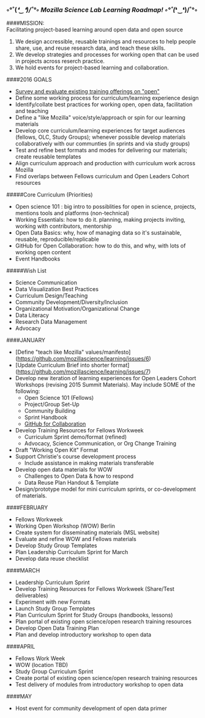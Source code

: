 ### ◦°˚\(*❛‿❛)/˚°◦ Mozilla Science Lab Learning Roadmap! ◦°˚\(*❛‿❛)/˚°◦

####MISSION:  
Facilitating project-based learning around open data and open source  
1. We design accressible, reusable trainings and resources to help people share, use, and reuse research data, and teach these skills.  
2. We develop strategies and processes for working open that can be used in projects across reserch practice.  
3. We hold events for project-based learning and collaboration.

####2016 GOALS
* [Survey and evaluate existing training offerings on "open"](https://github.com/mozillascience/learning/issues/9)
* Define some working process for curriculum/learning experience design
* Identify/collate best practices for working open, open data, facilitation and teaching
* Define a "like Mozilla" voice/style/approach or spin for our learning materials
* Develop core curriculum/learning experiences for target audiences (fellows, OLC, Study Groups); whenever possible develop materials collaboratively with our communties (in sprints and via study groups)
* Test and refine best formats and modes for delivering our materials; create reusable templates
* Align curriculum approach and production with curriculum work across Mozilla
* Find overlaps between Fellows curriculum and Open Leaders Cohort resources

#####Core Curriculum (Priorities)
* Open science 101 : big intro to possiblities for open in science, projects, mentions tools and platforms (non-technical)
* Working Essentials: how to do it. planning, making projects inviting, working with contributors, mentorship
* Open Data Basics: why, how of managing data so it's sustainable, reusable, reproducible/replicable
* GitHub for Open Collaboration: how to do this, and why, with lots of working open content 
* Event Handbooks

#####Wish List
* Science Communication
* Data Visualization Best Practices
* Curriculum Design/Teaching
* Community Development/Diversity/Inclusion
* Organizational Motivation/Organizational Change
* Data Literacy
* Research Data Management
* Advocacy

####JANUARY
* [Define "teach like Mozilla" values/manifesto] (https://github.com/mozillascience/learning/issues/6)
* [Update Curriculum Brief into shorter format] (https://github.com/mozillascience/learning/issues/7)
* Develop new iteration of learning experiences for Open Leaders Cohort Workshops (revising 2015 Summit Materials). May include SOME of the following: 
  * Open Science 101 (Fellows)
  * Project/Group Set-Up
  * Community Building
  * Sprint Handbook
  * [GitHub for Collaboration](https://github.com/mozillascience/learning/issues/8)
* Develop Training Resources for Fellows Workweek
  * Curriculum Sprint demo/format (refined)
  * Advocacy, Science Communication, or Org Change Training
* Draft "Working Open Kit" Format
* Support Christie's course development process
  * Include assistance in making materials transferable
* Develop open data materials for WOW
  * Challenges to Open Data & how to respond
  * Data Reuse Plan Handout & Template
* Design/prototype model for mini curriculum sprints, or co-development of materials.
  
####FEBRUARY
* Fellows Workweek
* Working Open Workshop (WOW) Berlin
* Create system for disseminating materials (MSL website)
* Evaluate and refine WOW and Fellows materials
* Develop Study Group Templates
* Plan Leadership Curriculum Sprint for March
* Develop data reuse checklist

####MARCH
* Leadership Curriculum Sprint
* Develop Training Resources for Fellows Workweek (Share/Test deliverables)
* Experiment with new Formats
* Launch Study Group Templates
* Plan Curriculum Sprint for Study Groups (handbooks, lessons)
* Plan portal of existing open science/open research training resources
* Develop Open Data Training Plan
* Plan and develop introductory workshop to open data

####APRIL
* Fellows Work Week
* WOW (location TBD)
* Study Group Curriculum Sprint
* Create portal of existing open science/open research training resources
* Test delivery of modules from introductory workshop to open data

####MAY
* Host event for community development of open data primer

